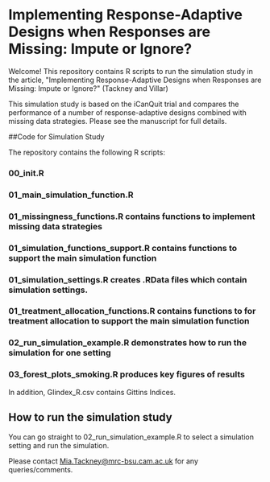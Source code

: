 # Implementing Response-Adaptive Designs when Responses are Missing: Impute or Ignore?
Welcome! This repository contains R scripts to run the simulation study in the article, "Implementing Response-Adaptive Designs when Responses are Missing: Impute or Ignore?" (Tackney and Villar)

This simulation study is based on the iCanQuit trial and compares the performance of a number of response-adaptive designs combined with missing data strategies. Please see the manuscript for full details. 

##Code for Simulation Study 

The repository contains the following R scripts: 

### 00_init.R

### 01_main_simulation_function.R

### 01_missingness_functions.R contains functions to implement missing data strategies

### 01_simulation_functions_support.R contains functions to support the main simulation function 

### 01_simulation_settings.R creates .RData files which contain simulation settings. 

### 01_treatment_allocation_functions.R contains functions to for treatment allocation to support the main simulation function 

### 02_run_simulation_example.R demonstrates how to run the simulation for one setting 

### 03_forest_plots_smoking.R  produces key figures of results 

In addition, GIindex_R.csv contains Gittins Indices. 

## How to run the simulation study

You can go straight to 02_run_simulation_example.R to select a simulation setting and run the simulation. 

Please contact Mia.Tackney@mrc-bsu.cam.ac.uk for any queries/comments.
